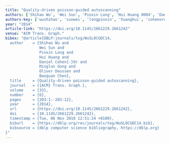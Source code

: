 ```yaml
---
title: "Quality-driven poisson-guided autoscanning"
authors: ['Shihao Wu', 'Wei Sun', 'Pinxin Long', 'Hui Huang 0004', 'Daniel Cohen-Or', 'Minglun Gong', 'Oliver Deussen', 'Baoquan Chen']
authors-key: ['wushihao', 'sunwei', 'longpinxin', 'huanghui', 'cohenordaniel', 'gongminglun', 'deussenoliver', 'chenbaoquan']
year: "2014"
article-link: "https://doi.org/10.1145/2661229.2661242"
venue: "ACM Trans. Graph."
bibex: "@article{DBLP:journals/tog/WuSL0CGDC14,
  author    = {Shihao Wu and
               Wei Sun and
               Pinxin Long and
               Hui Huang and
               Daniel Cohen{-}Or and
               Minglun Gong and
               Oliver Deussen and
               Baoquan Chen},
  title     = {Quality-driven poisson-guided autoscanning},
  journal   = {{ACM} Trans. Graph.},
  volume    = {33},
  number    = {6},
  pages     = {203:1--203:12},
  year      = {2014},
  url       = {https://doi.org/10.1145/2661229.2661242},
  doi       = {10.1145/2661229.2661242},
  timestamp = {Tue, 06 Nov 2018 12:51:24 +0100},
  biburl    = {https://dblp.org/rec/journals/tog/WuSL0CGDC14.bib},
  bibsource = {dblp computer science bibliography, https://dblp.org}
}"
---
```

